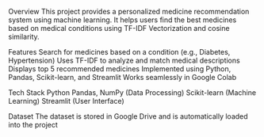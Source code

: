 Overview
This project provides a personalized medicine recommendation system using machine learning. It helps users find the best medicines based on medical conditions using TF-IDF Vectorization and cosine similarity.

Features
Search for medicines based on a condition (e.g., Diabetes, Hypertension)
Uses TF-IDF to analyze and match medical descriptions
Displays top 5 recommended medicines
Implemented using Python, Pandas, Scikit-learn, and Streamlit
Works seamlessly in Google Colab

Tech Stack
Python
Pandas, NumPy (Data Processing)
Scikit-learn (Machine Learning)
Streamlit (User Interface)

Dataset
The dataset is stored in Google Drive and is automatically loaded into the project


